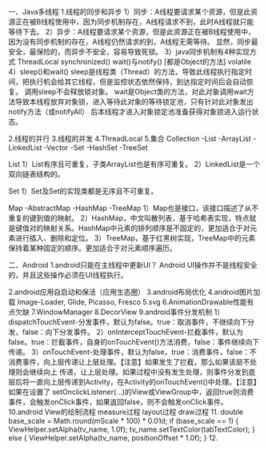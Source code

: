 一、Java多线程
1.线程的同步和异步
  1）同步：A线程要请求某个资源，但是此资源正在被B线程使用中，因为同步机制存在，A线程请求不到，此时A线程就只能等待下去。
  2）异步：A线程要请求某个资源，但是此资源正在被B线程使用中，因为没有同步机制的存在，A线程仍然请求的到，A线程无需等待。
  显然，同步最安全，最保险的，而异步不安全，容易导致死锁。
  3）java同步机制有4种实现方式
     ThreadLocal
     synchronized()
     wait()与notify() [都是Object的方法]
     volatile
  4）sleep()和wait()
     sleep是线程类（Thread）的方法，导致此线程执行指定时间，把执行机会给其它线程，但是监控状态依然保持，到达指定时间后会自动恢复。
     调用sleep不会释放锁对象。
     wait是Object类的方法，对此对象调用wait方法导致本线程放弃对象锁，进入等待此对象的等待锁定池，只有针对此对象发出notify方法（或notifyAll）
     后本线程才进入对象锁定池准备获得对象锁进入运行状态。

2.线程的并行
3.线程的并发
4.ThreadLocal
5.集合
  Collection
    -List
        -ArrayList
        -LinkedList
        -Vector
    -Set
        -HashSet
        -TreeSet

  List
  1）List有序且可重复，子类ArrayList也是有序可重复。
  2）LinkedList是一个双向链表结构的。

  Set
  1）Set及Set的实现类都是无序且不可重复。

  Map
    -AbstractMap
        -HashMap
        -TreeMap
  1）Map也是接口，该接口描述了从不重复的键到值的映射。
  2）HashMap，中文叫散列表，基于哈希表实现，特点就是键值对的映射关系。HashMap中元素的排列顺序是不固定的，更加适合于对元素进行插入、删除和定位。
  3）TreeMap，基于红黑树实现，TreeMap中的元素保持着某种固定的顺序。更加适合于对元素顺序遍历。

二、Android
1.android只能在主线程中更新UI？
  Android UI操作并不是线程安全的，并且这些操作必须在UI线程执行。

2.android应用自启动和保活（应用生态圈）
3.android布局优化
  <include/>
  <merge/>
  <ViewStub/>
  <Space/>
4.android图片加载
  Image-Loader, Glide, Picasso, Fresco
5.svg
6.AnimationDrawable性能有点欠缺
7.WindowManager
8.DecorView
9.android事件分发机制
  1）dispatchTouchEvent-分发事件，默认为false。true：取消事件，不继续向下分发，false：向下分发事件。
  2）onInterceptTouchEvent-拦截事件，默认为false。true：拦截事件，自身的onTouchEvent()方法消费，false：事件继续向下传递。
  3）onTouchEvent-处理事件，默认为false，true：消费事件，false：不消费事件，向上层传递让上层处理。【注意】如果发生了拦截，那么如果该层不处理则会继续向上
   传递，让上层处理。如果过程中没有发生处理，则事件分发到底层后将一直向上层传递到Activity，在Activity的onTouchEvent()中处理。【注意】如果在设置了
   setOnclickListener(...)的View或ViewGroup中，返回true则消费事件，会触发onClick事件，如果返回false，则不会触发onClick事件。
10.android View的绘制流程
   measure过程
   layout过程
   draw过程
11.
    double base_scale = Math.round(mScale * 100) * 0.01d;
    if (base_scale == 1) {
        ViewHelper.setAlpha(tv_name, 1.0f);
        tv_name.setTextColor(tabTextColor);
    } else {
        ViewHelper.setAlpha(tv_name, positionOffset * 1.0f);
    }
12.


